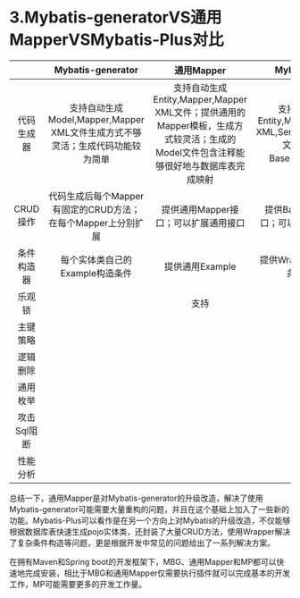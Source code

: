 # 3.Mybatis-generatorVS通用MapperVSMybatis-Plus对比

|  | Mybatis-generator | 通用Mapper | Mybatis-Plus |
| :---: | :---: | :---: | :---: |
| 代码生成器 | 支持自动生成Model,Mapper,Mapper XML文件生成方式不够灵活；生成代码功能较为简单 | 支持自动生成Entity,Mapper,Mapper XML文件；提供通用的Mapper模板，生成方式较灵活；生成的Model文件包含注释能够很好地与数据库表完成映射 | 支持自动生成Entity,Mapper,Mapper XML,Service,Controller文件；提供BaseMapper接口 |
| CRUD操作 | 代码生成后每个Mapper有固定的CRUD方法；在每个Mapper上分别扩展 | 提供通用Mapper接口；可以扩展通用接口 | 提供BaseMapper接口；可以扩展通用接口 |
| 条件构造器 | 每个实体类自己的Example构造条件 | 提供通用Example | 提供Wrapper进行复杂条件构造 |
| 乐观锁 |  | 支持 | 支持 |
| 主键策略 |  |  | 支持 |
| 逻辑删除 |  |  | 支持 |
| 通用枚举 |  |  | 支持 |
| 攻击Sql阻断 |  |  | 支持 |
| 性能分析 |  |  | 支持 |

总结一下，通用Mapper是对Mybatis-generator的升级改造，解决了使用Mybatis-generator可能需要大量重构的问题，并且在这个基础上加入了一些新的功能。Mybatis-Plus可以看作是在另一个方向上对Mybatis的升级改造，不仅能够根据数据库表快速生成pojo实体类，还封装了大量CRUD方法，使用Wrapper解决了复杂条件构造等问题，更是根据开发中常见的问题给出了一系列解决方案。

在拥有Maven和Spring boot的开发框架下，MBG、通用Mapper和MP都可以快速地完成安装，相比于MBG和通用Mapper仅需要执行插件就可以完成基本的开发工作，MP可能需要更多的开发工作量。

